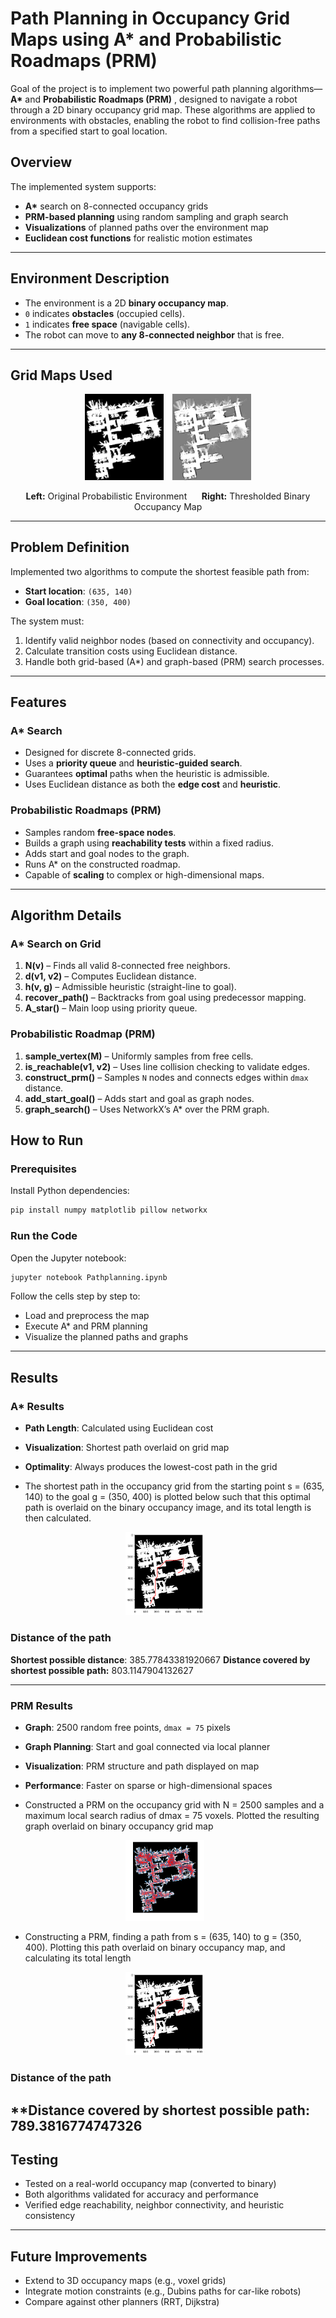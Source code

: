 # Path Planning in Occupancy Grid Maps using A\* and Probabilistic Roadmaps (PRM)

Goal of the project is to implement two powerful path planning algorithms—**A\*** and **Probabilistic Roadmaps (PRM)** , designed to navigate a robot through a 2D binary occupancy grid map. These algorithms are applied to environments with obstacles, enabling the robot to find collision-free paths from a specified start to goal location.

## Overview

The implemented system supports:

* **A\*** search on 8-connected occupancy grids
* **PRM-based planning** using random sampling and graph search
* **Visualizations** of planned paths over the environment map
* **Euclidean cost functions** for realistic motion estimates

---

## Environment Description

* The environment is a 2D **binary occupancy map**.
* `0` indicates **obstacles** (occupied cells).
* `1` indicates **free space** (navigable cells).
* The robot can move to **any 8-connected neighbor** that is free.

---

## Grid Maps Used

<p align="center">
  <img src="probablistic_occupancy_gridmap.png" alt="Map 1" width="25%" style="margin-right: 10px;"/>
  <img src="binary_occupancy_grid.png" alt="Map 2" width="25%"/>
</p>

<p align="center">
  <strong>Left:</strong> Original Probabilistic Environment &nbsp;&nbsp;&nbsp;&nbsp;
  <strong>Right:</strong> Thresholded Binary Occupancy Map
</p>

---

## Problem Definition

Implemented two algorithms to compute the shortest feasible path from:

* **Start location**: `(635, 140)`
* **Goal location**: `(350, 400)`

The system must:

1. Identify valid neighbor nodes (based on connectivity and occupancy).
2. Calculate transition costs using Euclidean distance.
3. Handle both grid-based (A\*) and graph-based (PRM) search processes.

---

##  Features

### A\* Search

* Designed for discrete 8-connected grids.
* Uses a **priority queue** and **heuristic-guided search**.
* Guarantees **optimal** paths when the heuristic is admissible.
* Uses Euclidean distance as both the **edge cost** and **heuristic**.

### Probabilistic Roadmaps (PRM)

* Samples random **free-space nodes**.
* Builds a graph using **reachability tests** within a fixed radius.
* Adds start and goal nodes to the graph.
* Runs A\* on the constructed roadmap.
* Capable of **scaling** to complex or high-dimensional maps.

---

##  Algorithm Details

### A\* Search on Grid

1. **N(v)** – Finds all valid 8-connected free neighbors.
2. **d(v1, v2)** – Computes Euclidean distance.
3. **h(v, g)** – Admissible heuristic (straight-line to goal).
4. **recover\_path()** – Backtracks from goal using predecessor mapping.
5. **A\_star()** – Main loop using priority queue.

### Probabilistic Roadmap (PRM)

1. **sample\_vertex(M)** – Uniformly samples from free cells.
2. **is\_reachable(v1, v2)** – Uses line collision checking to validate edges.
3. **construct\_prm()** – Samples `N` nodes and connects edges within `dmax` distance.
4. **add\_start\_goal()** – Adds start and goal as graph nodes.
5. **graph\_search()** – Uses NetworkX’s A\* over the PRM graph.

##  How to Run

### Prerequisites

Install Python dependencies:

```bash
pip install numpy matplotlib pillow networkx
```

### Run the Code

Open the Jupyter notebook:

```bash
jupyter notebook Pathplanning.ipynb
```

Follow the cells step by step to:

* Load and preprocess the map
* Execute A\* and PRM planning
* Visualize the planned paths and graphs

---

##  Results

### A\* Results

* **Path Length**: Calculated using Euclidean cost
* **Visualization**: Shortest path overlaid on grid map
* **Optimality**: Always produces the lowest-cost path in the grid

* The shortest path in the occupancy grid from the starting point s = (635, 140) to the goal g = (350, 400) is plotted below such that this optimal path is overlaid on the binary occupancy image, and its total length is then calculated.
  
<p align="center">
  <img src="A_path.png" alt="Map 1" width="25%" style="margin-right: 10px;"/>
</p>

### Distance of the path

**Shortest possible distance**:  385.77843381920667
**Distance covered by shortest possible path:**  803.1147904132627

---
### PRM Results

* **Graph**: 2500 random free points, `dmax = 75` pixels
* **Graph Planning**: Start and goal connected via local planner
* **Visualization**: PRM structure and path displayed on map
* **Performance**: Faster on sparse or high-dimensional spaces

* Constructed a PRM on the occupancy grid with N = 2500 samples and a maximum local search radius of dmax = 75 voxels. Plotted the resulting graph overlaid on binary occupancy grid map

<p align="center">
  <img src="PRM.png" alt="Map 1" width="25%" style="margin-right: 10px;"/>
</p>

* Constructing a PRM, finding a path from s = (635, 140) to g = (350, 400). Plotting this path overlaid on binary occupancy map, and calculating its total length


<p align="center">
  <img src="PRM2.png" alt="Map 1" width="25%" style="margin-right: 10px;"/>
</p>

### Distance of the path

**Distance covered by shortest possible path:  789.3816774747326
---

## Testing

* Tested on a real-world occupancy map (converted to binary)
* Both algorithms validated for accuracy and performance
* Verified edge reachability, neighbor connectivity, and heuristic consistency

---

## Future Improvements

* Extend to 3D occupancy maps (e.g., voxel grids)
* Integrate motion constraints (e.g., Dubins paths for car-like robots)
* Compare against other planners (RRT, Dijkstra)
